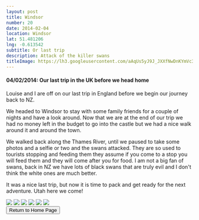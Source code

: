 ```yaml
---
layout: post
title: Windsor
number: 20
date: 2014-02-04
location: Windsor
lat: 51.481206
lng: -0.613542
subtitle: Or last trip
description: Attack of the killer swans
titleImage: https://lh3.googleusercontent.com/aAqUs5yJ9J_JXXfNwDnKYmVc35AsqrKR4YnOuIh017mn_ytiFkONIFkHIwNJH5XOxmSv4QL8ygYNpL34UvVvA__O4AsjkEXWXBeH_dhIzkMQhM5bwghcfHePkQ2Z2IfObZvyEeDrSOg=w2400
---
```


<h4>04/02/2014: Our last trip in the UK before we head home</h4>

Louise and I are off on our last trip in England before we begin our journey back to NZ.

We headed to Windsor to stay with some family friends for a couple of nights and have a look around. 
Now that we are at the end of our trip we had no money left in the budget to go into the castle but we had a nice walk around it and around the town.

We walked back along the Thames River, until we paused to take some photos and a selfie or two and the swans attacked. 
They are so used to tourists stopping and feeding them they assume if you come to a stop you will feed them and they will come after you for food.
I am not a big fan of swans, back in NZ we have lots of black swans that are truly evil and I don't think the white ones are much better. 

It was a nice last trip, but now it is time to pack and get ready for the next adventure. Utah here we come!

<img src="https://lh3.googleusercontent.com/Pdic8suww51HGzKj7uzHOYvZwbnHzOclV-hkatqaz-X9RgBnblt5Tk5rjM3QPBZx0bS5Lo46XLd3gQuAyYxQSx5G4zAfEKzpWfCUYLvpPAtMokF0TZXr6ZwmXlSIvZlTPJw3__aQPK4=w2400" class="image1">
<img src="https://lh3.googleusercontent.com/Qqk3QVJg6tGkeAQQ8ag3LWgPNtO7CUlWQRg7Tb8GmFm018uCVab0KKeetJu-ObgGxEpLMRBcjn0j5a0sRJfKNhQjqtarstic6RWIKVYNyrwLFrCIKOST1lSy-g6GXnJ7x9Xsl62vwww=w2400" class="image1">
<img src="https://lh3.googleusercontent.com/dyxAtfCcdn8CFlkNM7FL_gE_hDnHOyGgRB9ELOME7quF9Jzyaolk74Ng9alILwS5Ki-A5_9pDQn8C14rMBvqj5fYT6WOwS0NChOJfoYPzC9LrnFnqT_Ze5EUrcvRnZbPQTEgzRZtbRg=w2400" class="image1">
<img src="https://lh3.googleusercontent.com/Ccdgjb0JE7Jyh7NH4obP5z16wD-WRiS-8u2Q8ya5z7NS6LKGiIWY706h1Kf5fe205CkaxtP_90hcQYhdOV0ORn_LGx6-cBFQxkynU2q8tT7Roj3y05wUUrz7ca2g9aJFH9YVHlc4FRQ=w2400" class="image1">
<img src="https://lh3.googleusercontent.com/jtdD9UyHhz-EnxO6VXZhe5wnniumsCsoAaylUZZYcV8mV9ZORJV2Yhh6_o8i2hf3mTRYdhJf_IkJKMcl3UiRYlRLyezFI1wIEAsE97SHRVdryz17-H8ix1906jMOHOQlLWaRj7cPtf8=w2400" class="image1">
<img src="https://lh3.googleusercontent.com/gPqTW0rj1qsxwRLOFJ3SGjnvM2SQQWbps3lIbzdf0FI6Z_vUkod9_Ljmi6aLcuJKK8YA24uL8-H7bMoMyS4LM_fQ_cEU4m-voUDsKfC2nVqiD5rx8S3ZWXqfNEHOKbk1MPBUFUKHUQI=w2400" class="image1">

<div class="wrapper">
  <input type="button" class="button" value="Return to Home Page" onclick="self.close()">
</div>
